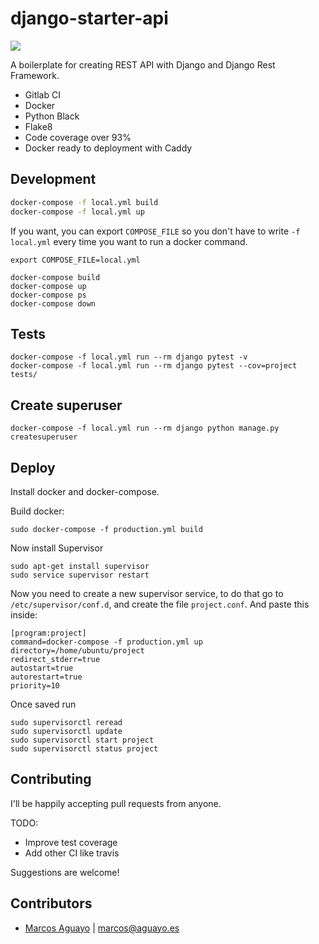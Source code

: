 # django-starter-api
![](https://img.shields.io/badge/code%20style-black-000000.svg)

A boilerplate for creating REST API with Django and Django Rest Framework.

- Gitlab CI
- Docker
- Python Black
- Flake8
- Code coverage over 93%
- Docker ready to deployment with Caddy


## Development

```bash
docker-compose -f local.yml build
docker-compose -f local.yml up
```

If you want, you can export `COMPOSE_FILE` so you don't have to write `-f local.yml` every time you want to run a docker command.
```
export COMPOSE_FILE=local.yml

docker-compose build
docker-compose up
docker-compose ps
docker-compose down
```

## Tests
```
docker-compose -f local.yml run --rm django pytest -v
docker-compose -f local.yml run --rm django pytest --cov=project tests/
```

## Create superuser

```
docker-compose -f local.yml run --rm django python manage.py createsuperuser
```

## Deploy
Install docker and docker-compose.

Build docker:
```
sudo docker-compose -f production.yml build
```

Now install Supervisor
```
sudo apt-get install supervisor
sudo service supervisor restart
```

Now you need to create a new supervisor service, to do that go to `/etc/supervisor/conf.d`, and create the file `project.conf`. And paste this inside:
```
[program:project]
command=docker-compose -f production.yml up
directory=/home/ubuntu/project
redirect_stderr=true
autostart=true
autorestart=true
priority=10
```

Once saved run
```
sudo supervisorctl reread
sudo supervisorctl update
sudo supervisorctl start project
sudo supervisorctl status project
```



## Contributing

I'll be happily accepting pull requests from anyone.

TODO:
- Improve test coverage
- Add other CI like travis

Suggestions are welcome!


## Contributors

- [Marcos Aguayo](https://github.com/maguayo) | <marcos@aguayo.es>
